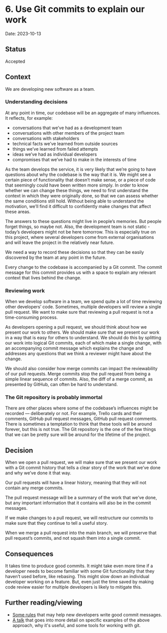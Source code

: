 # 6. Use Git commits to explain our work

Date: 2023-10-13

## Status

Accepted

## Context

We are developing new software as a team.

### Understanding decisions

At any point in time, our codebase will be an aggregate of many influences. It
reflects, for example:

- conversations that we’ve had as a development team
- conversations with other members of the project team
- conversations with stakeholders
- technical facts we’ve learned from outside sources
- things we’ve learned from failed attempts
- ideas we’ve had as individual developers
- compromises that we’ve had to make in the interests of time

As the team develops the service, it is very likely that we’re going to have
questions about why the codebase is the way that it is. We might see a certain
piece of functionality that doesn’t make sense, or a piece of code that
seemingly could have been written more simply. In order to know whether we can
change these things, we need to first understand the context in which they were
originally done, so that we can assess whether the same conditions still hold.
Without being able to understand the motivation, we’ll find it difficult to
confidently make changes that affect these areas.

The answers to these questions might live in people’s memories. But people
forget things, so maybe not. Also, the development team is not static - today’s
developers might not be here tomorrow. This is especially true on this project,
where several developers come from external organisations and will leave the
project in the relatively near future.

We need a way to record these decisions so that they can be easily discovered by
the team at any point in the future.

Every change to the codebase is accompanied by a Git commit. The commit message
for this commit provides us with a space to explain any relevant context that
lives behind the change.

### Reviewing work

When we develop software in a team, we spend quite a lot of time reviewing other
developers’ code. Sometimes, multiple developers will review a single pull
request. We want to make sure that reviewing a pull request is not a
time-consuming process.

As developers opening a pull request, we should think about how we present our
work to others. We should make sure that we present our work in a way that is
easy for others to understand. We should do this by splitting our work into
logical Git commits, each of which make a single change, with an accompanying
commit message which explains the change and addresses any questions that we
think a reviewer might have about the change.

We should also consider how merge commits can impact the reviewability of our
pull requests. Merge commits stop the pull request from being a simple linear
sequence of commits. Also, the diff of a merge commit, as presented by GitHub,
can often be hard to understand.

### The Git repository is probably immortal

There are other places where some of the codebase’s influences might be recorded
— deliberately or not. For example, Trello cards and their comments, GitHub pull
request messages, GitHub pull request comments. There is sometimes a temptation
to think that these tools will be around forever, but this is not true. The Git
repository is the one of the few things that we can be pretty sure will be
around for the lifetime of the project.

## Decision

When we open a pull request, we will make sure that we present our work with a
Git commit history that tells a clear story of the work that we’ve done and why
we’ve done it that way.

Our pull requests will have a linear history, meaning that they will not contain
any merge commits.

The pull request message will be a summary of the work that we’ve done, but
any important information that it contains will also be in the commit messages.

If we make changes to a pull request, we will restructure our commits to make
sure that they continue to tell a useful story.

When we merge a pull request into the main branch, we will preserve that pull
request’s commits, and not squash them into a single commit.

## Consequences

It takes time to produce good commits. It might take even more time if a
developer needs to become familiar with some Git functionality that they haven’t
used before, like rebasing. This might slow down an individual developer working
on a feature. But, even just the time saved by making code review easier for
multiple developers is likely to mitigate this.

## Further reading/viewing

- [Some rules](https://cbea.ms/git-commit/#seven-rules) that may help new
developers write good commit messages.
- [A
  talk](https://tekin.co.uk/2019/02/a-talk-about-revision-histories#:~:text=This%20is%20a%20story%20about,history%20and%20an%20unhelpful%20one.)
  that goes into more detail on specific examples of the above approach, why
  it's useful, and some tools for working with git.
